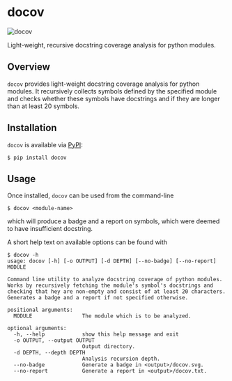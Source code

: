 # docov

![docov](https://github.com/ripaul/docov/actions/workflows/main.yml/docov.svg)

Light-weight, recursive docstring coverage analysis for python modules. 

## Overview

`docov` provides light-weight docstring coverage analysis for python modules. 
It recursively collects symbols defined by the specified module and checks whether these
symbols have docstrings and if they are longer than at least 20 symbols.

## Installation

`docov` is available via [PyPI](https://pypi.org/project/docov/):
```
$ pip install docov
```

## Usage

Once installed, `docov` can be used from the command-line
```
$ docov <module-name>
```
which will produce a badge and a report on symbols, which were deemed to have insufficient docstring.

A short help text on available options can be found with

```
$ docov -h
usage: docov [-h] [-o OUTPUT] [-d DEPTH] [--no-badge] [--no-report] MODULE

Command line utility to analyze docstring coverage of python modules.
Works by recursively fetching the module's symbol's docstrings and 
checking that hey are non-empty and consist of at least 20 characters.
Generates a badge and a report if not specified otherwise.

positional arguments:
  MODULE                The module which is to be analyzed.

optional arguments:
  -h, --help            show this help message and exit
  -o OUTPUT, --output OUTPUT
                        Output directory.
  -d DEPTH, --depth DEPTH
                        Analysis recursion depth.
  --no-badge            Generate a badge in <output>/docov.svg.
  --no-report           Generate a report in <output>/docov.txt.
```
